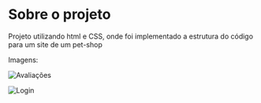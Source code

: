 # Sobre o projeto
Projeto utilizando html e CSS, onde foi implementado a estrutura do código para um site de um pet-shop 



Imagens:



![Avaliações](https://github.com/EduardoRSaless/Pet-Shop-Caramelo-s/assets/159092591/50c2488c-d1d0-40ee-b224-c44476ce817e)



![Login](https://github.com/EduardoRSaless/Pet-Shop-Caramelo-s/assets/159092591/93ff53c1-c357-431d-a4a1-fb9d644dbcfe)


